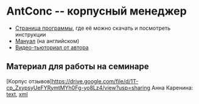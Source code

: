 # AntConc -- корпусный менеджер

* [Страница программы](http://www.laurenceanthony.net/software/antconc/), где её можно скачать и посмотреть инструкции
* [Мануал](http://www.laurenceanthony.net/software/antconc/resources/help_AntConc321_english.pdf) (на английском)
* [Видео-тьюториал от автора](https://www.youtube.com/playlist?list=PLiRIDpYmiC0Ta0-Hdvc1D7hG6dmiS_TZj)

## Материал для работы на семинаре

[Корпус отзывов]https://drive.google.com/file/d/1T-cp_ZxypsyUeFYRymtMYh0Fg-yo8Lz4/view?usp=sharing
Анна Каренина: [text](https://drive.google.com/file/d/0B6-5pzCmb8MOVFBjajZJUHhNNmM/view?usp=sharing), [xml](https://drive.google.com/file/d/0B6-5pzCmb8MOTktNVlpjaDdOY2M/view?usp=sharing)

